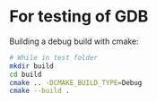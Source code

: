 # For testing of GDB

Building a debug build with cmake:

```bash
# While in test folder
mkdir build
cd build
cmake .. -DCMAKE_BUILD_TYPE=Debug
cmake --build .
```
